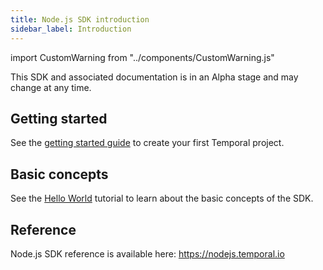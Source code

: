 ```yaml
---
title: Node.js SDK introduction
sidebar_label: Introduction
---
```


import CustomWarning from "../components/CustomWarning.js"

<CustomWarning>

This SDK and associated documentation is in an Alpha stage and may change at any time.

</CustomWarning>

## Getting started

See the [getting started guide](/docs/node/getting-started) to create your first Temporal project.

## Basic concepts

See the [Hello World](/docs/node/hello-world) tutorial to learn about the basic concepts of the SDK.

## Reference

Node.js SDK reference is available here: https://nodejs.temporal.io
